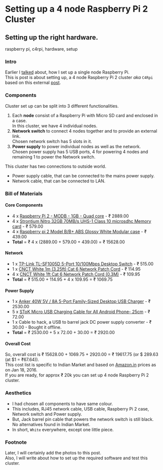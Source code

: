 # Setting up a 4 node Raspberry Pi 2 Cluster
## Setting up the right hardware.
raspberry pi, c4rpi, hardware, setup

### Intro
Earlier I [talked](/2016/01/11/raspberry-pi-2-setup.html) about, how I set up a single node Raspberry Pi.  
This is post is about setting up, a 4 node Raspberry Pi 2 cluster *aka* `C4Rpi` based on this external [post](http://makezine.com/projects/build-a-compact-4-node-raspberry-pi-cluster/).

### Components
Cluster set up can be split into 3 different functionalities.

1. Each **node** consist of a Raspberry Pi with Micro SD card and enclosed in a case.  
In this cluster, we have 4 individual nodes.
2. **Network switch** to connect 4 nodes together and to provide an external link.  
Chosen network switch has 5 slots in it.
3. **Power supply** to power individual nodes as well as the network.  
Chosen power supply has 5 USB ports, 4 for powering 4 nodes and remaining 1 to power the Network switch.

This cluster has two connections to outside world.

* Power supply cable, that can be connected to the mains power supply.
* Network cable, that can be connected to LAN.

### Bill of Materials

#### Core Components
* 4 x [Raspberry Pi 2 - MODB - 1GB - Quad core](https://www.amazon.in/gp/product/B00T7EE3D0) - ₹ 2889.00
* 4 x [Strontium Nitro 32GB 70MB/s UHS-1 Class 10 microsdhc Memory card](https://www.amazon.in/gp/product/B00VMYK3DM) - ₹ 579.00
* 4 x [Raspberry pi 2 Model B/B+ ABS Glossy White Modular case](https://www.amazon.in/gp/product/B0110J9VOA) - ₹ 439.00
* **Total** = ₹ 4 x (2889.00 + 579.00 + 439.00) = ₹ 15628.00

#### Network
* 1 x [TP-Link TL-SF1005D 5-Port 10/100Mbps Desktop Switch](https://www.amazon.in/gp/product/B000FNFSPY) - ₹ 515.00
* 1 x [CNCT White 1m (3.25ft) Cat 6 Network Patch Cord](http://www.amazon.in/gp/product/B00UTRMNOK) - ₹ 114.95
* 4 x [CNCT White 1ft Cat 6 Network Patch Cord (0.3M)](https://www.amazon.in/gp/product/B00UP4SRHY) - ₹ 109.95
* **Total** = ₹ 515.00 + 114.95 + 4 x 109.95 = ₹ 1069.75

#### Power Supply
* 1 x [Anker 40W 5V / 8A 5-Port Family-Sized Desktop USB Charger](https://www.amazon.in/gp/product/B00JZHEYBK) - ₹ 2530.00
* 5 x [SToK Micro USB Charging Cable for All Android Phone- 25cm](https://www.amazon.in/gp/product/B016I5WHZG) - ₹ 72.00
* 1 x Cable to hack, a USB to barrel jack DC power supply converter - ₹ 30.00 - Bought it offline.
* **Total** = ₹ 2530.00 + 5 x 72.00 + 30.00 = ₹ 2920.00

#### Overall Cost
So, overall cost is ₹ 15628.00 + 1069.75 + 2920.00 = ₹ 19617.75 (or $ 289.63 (at $1 = ₹67.64)).  
This cost list is specific to Indian Market and based on [Amazon.in](http://amazon.in) prices as on Jan 18, 2016.  
If you are ready, for approx ₹ 20k you can set up 4 node Raspberry Pi 2 cluster.  

###  Aesthetics
* I had chosen all components to have same colour.
* This includes, RJ45 network cable, USB cable, Raspberry Pi 2 case, Network switch and Power supply.
* But, Jack barrel pin cable that powers the network switch is still black. No alternatives found in Indian Market.
* In short, `White` everywhere, except one little piece.

### Footnote
Later, I will certainly add the photos to this post.  
Also, I will write about how to set up the required software and test this cluster.
